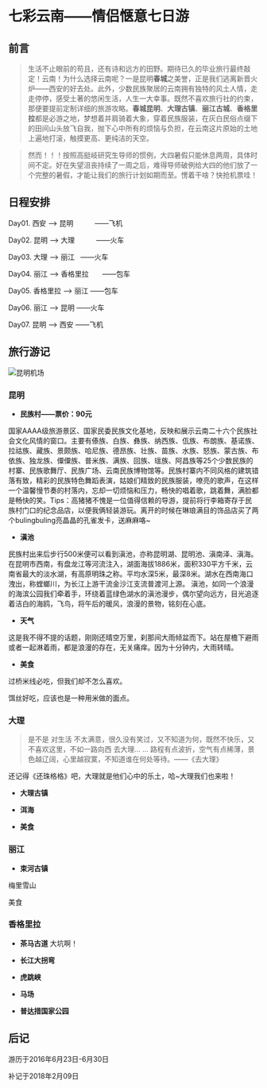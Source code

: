 # 七彩云南——情侣惬意七日游
## 前言
> 生活不止眼前的苟且，还有诗和远方的田野。期待已久的毕业旅行最终敲定！云南！为什么选择云南呢？一是昆明**春城**之美誉，正是我们逃离新晋火炉——西安的好去处。此外，少数民族聚居的云南拥有独特的风土人情，走走停停，感受土著的悠闲生活，人生一大幸事。既然不喜欢旅行社的约束，那便要提前定制详细的旅游攻略。**春城昆明**、**大理古镇**、**丽江古城**、**香格里拉**都是必游之地，梦想着并肩骑着大象，穿着民族服装，在灰白民俗点缀下的田间山头放飞自我，抛下心中所有的烦恼与负担，在云南这片原始的土地上遍地打滚，触摸更高、更纯洁的天空。

> 然而！！！按照高挺岐研究生导师的惯例，大四暑假只能休息两周，具体时间不定。好在失望沮丧持续了一周之后，难得导师破例给大四的他们放了一个完整的暑假，才能让我们的旅行计划如期而至。愣着干啥？快抢机票哇！

## 日程安排

Day01. 西安 --> 昆明           ——飞机

Day02. 昆明 --> 大理           ——火车

Day03. 大理 --> 丽江           ——火车

Day04. 丽江 --> 香格里拉       ——包车

Day05. 香格里拉 --> 丽江       ——包车

Day06. 丽江 --> 昆明          ——火车

Day07. 昆明 --> 西安          ——飞机


## 旅行游记

![昆明机场](https://ss3.bdstatic.com/70cFv8Sh_Q1YnxGkpoWK1HF6hhy/it/u=2295183443,3161269778&fm=200&gp=0.jpg)

### 昆明

- **民族村——票价：90元**

国家AAAA级旅游景区、国家民委民族文化基地，反映和展示云南二十六个民族社会文化风情的窗口。主要有傣族、白族、彝族、纳西族、佤族、布朗族、基诺族、拉祜族、藏族、景颇族、哈尼族、德昂族、壮族、苗族、水族、怒族、蒙古族、布依族、独龙族、僳僳族、普米族、满族、回族、瑶族、阿昌族等25个少数民族的村寨、民族歌舞厅、民族广场、云南民族博物馆等。民族村寨内不同风格的建筑错落有致，精彩的民族特色舞蹈表演，姑娘们精致的民族服装，嘹亮的歌声，在这样一个温馨慢节奏的村落内，忘却一切烦恼和压力，畅快的唱着歌，跳着舞，满脸都是畅快的笑。Tips：高猪猪不愧是一位值得信赖的导游，提前将行李箱寄存于民族村门口的纪念品店，以便我俩轻装游玩。离开的时候在琳琅满目的饰品店买了两个bulingbuling亮晶晶的孔雀发卡，送麻麻咯~

- **滇池**

民族村出来后步行500米便可以看到滇池，亦称昆明湖、昆明池、滇南泽、滇海。在昆明市西南，有盘龙江等河流注入，湖面海拔1886米，面积330平方千米，云南省最大的淡水湖，有高原明珠之称。平均水深5米，最深8米。湖水在西南海口洩出，称螳螂川，为长江上游干流金沙江支流普渡河上源。
滇池，如同一个浪漫的海滨公园我们牵着手，环绕着蓝绿色湖水的滇池漫步，偶尔望向远方，目光追逐着洁白的海鸥，飞鸟，将午后的暖风，浪漫的景物，铭刻在心底。

- **天气**

这是我不得不提的话题，刚刚还晴空万里，刹那间大雨倾盆而下。站在屋檐下避雨或者一起淋着雨，都是浪漫的存在，无关痛痒。因为十分钟内，大雨转晴。

- **美食**

过桥米线必吃，但我们却不怎么喜欢。

饵丝好吃，应该也是一种用米做的面点。

### 大理

> 是不是 对生活 不太满意，很久没有笑过，又不知道为何，既然不快乐，又不喜欢这里，不如一路向西 去大理... ... 路程有点波折，空气有点稀薄，景色越辽阔，心里越寂寞，不知道谁在何处等待。——《去大理》

还记得《还珠格格》吧，大理就是他们心中的乐土，哈~大理我们也来啦！

- **大理古镇**

- **洱海**

- **美食**

### 丽江

- **束河古镇**

梅里雪山



美食

### 香格里拉

- **茶马古道**
大坑啊！

- **长江大拐弯**

- **虎跳峡**

- **马场**

- **普达措国家公园**


## 后记


游历于2016年6月23日-6月30日

补记于2018年2月09日
